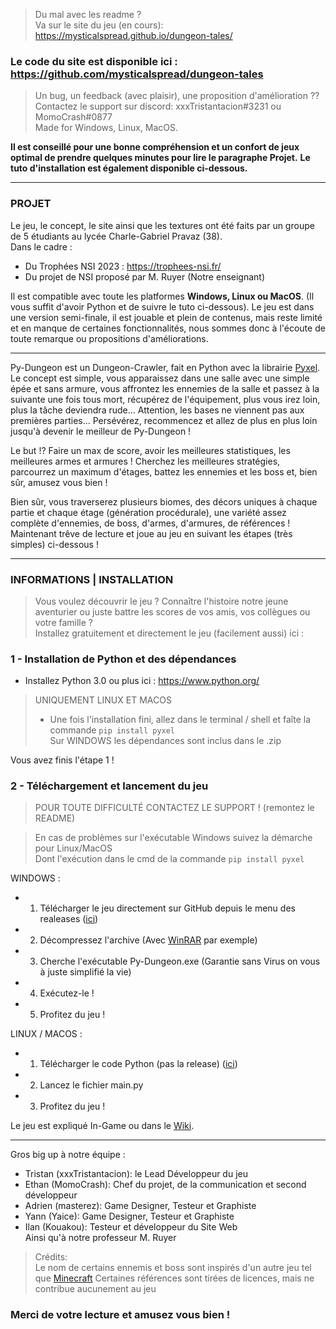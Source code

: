 > Du mal avec les readme ?  
Va sur le site du jeu (en cours): https://mysticalspread.github.io/dungeon-tales/

### Le code du site est disponible ici : https://github.com/mysticalspread/dungeon-tales

> Un bug, un feedback (avec plaisir), une proposition d'amélioration ??  
Contactez le support sur discord: xxxTristantacion#3231 ou MomoCrash#0877  
Made for Windows, Linux, MacOS.  

__Il est conseillé pour une bonne compréhension et un confort de jeux optimal de prendre quelques minutes pour lire le paragraphe Projet.__
__Le tuto d'installation est également disponible ci-dessous.__

----------------

### PROJET

Le jeu, le concept, le site ainsi que les textures ont été faits par un groupe de 5 étudiants au lycée Charle-Gabriel Pravaz (38).  
Dans le cadre : 
 - Du Trophées NSI 2023 : https://trophees-nsi.fr/
 - Du projet de NSI proposé par M. Ruyer (Notre enseignant)
 
Il est compatible avec toute les platformes **Windows, Linux ou MacOS**. (Il vous suffit d'avoir Python et de suivre le tuto ci-dessous).
Le jeu est dans une version semi-finale, il est jouable et plein de contenus, mais reste limité et en manque de certaines fonctionnalités, nous sommes donc à l'écoute de toute remarque ou propositions d'améliorations.

----

Py-Dungeon est un Dungeon-Crawler, fait en Python avec la librairie [Pyxel](https://github.com/kitao/pyxel). Le concept est simple, vous apparaissez dans une salle avec une simple épée et sans armure, vous affrontez les ennemies de la salle et passez à la suivante une fois tous mort, récupérez de l'équipement, plus vous irez loin, plus la tâche deviendra rude... Attention, les bases ne viennent pas aux premières parties... Persévérez, recommencez et allez de plus en plus loin jusqu'à devenir le meilleur de Py-Dungeon !  

Le but !? Faire un max de score, avoir les meilleures statistiques, les meilleures armes et armures ! Cherchez les meilleures stratégies, parcourrez un maximum d'étages, battez les ennemies et les boss et, bien sûr, amusez vous bien !

Bien sûr, vous traverserez plusieurs biomes, des décors uniques à chaque partie et chaque étage (génération procédurale), une variété assez complète d'ennemies, de boss, d'armes, d'armures, de références !
Maintenant trêve de lecture et joue au jeu en suivant les étapes (très simples) ci-dessous !

----------------

### INFORMATIONS | INSTALLATION

> Vous voulez découvrir le jeu ? Connaître l'histoire notre jeune aventurier ou juste battre les scores de vos amis, vos collègues ou votre famille ?  
Installez gratuitement et directement le jeu (facilement aussi) ici :
### 1 - Installation de Python et des dépendances 

- Installez Python 3.0 ou plus ici : https://www.python.org/

> UNIQUEMENT LINUX ET MACOS
> - Une fois l'installation fini, allez dans le terminal / shell et faîte la commande `pip install pyxel`  
> Sur WINDOWS les dépendances sont inclus dans le .zip

Vous avez finis l'étape 1 !

### 2 - Téléchargement et lancement du jeu
> POUR TOUTE DIFFICULTÉ CONTACTEZ LE SUPPORT ! (remontez le README) 

> En cas de problèmes sur l'exécutable Windows suivez la démarche pour Linux/MacOS  
> Dont l'exécution dans le cmd de la commande `pip install pyxel` 

WINDOWS :  
  - 1. Télécharger le jeu directement sur GitHub depuis le menu des realeases ([ici](https://github.com/MomoCrash/py-dungeon/releases/))
  - 2. Décompressez l'archive (Avec [WinRAR](https://www.win-rar.com/start.html?&L=10) par exemple)
  - 3. Cherche l'exécutable Py-Dungeon.exe (Garantie sans Virus on vous à juste simplifié la vie)
  - 4. Exécutez-le !
  - 5. Profitez du jeu !

LINUX / MACOS :  
  - 1. Télécharger le code Python (pas la release) ([ici](https://github.com/MomoCrash/py-dungeon/archive/refs/heads/main.zip))
  - 2. Lancez le fichier main.py
  - 3. Profitez du jeu !
  
Le jeu est expliqué In-Game ou dans le [Wiki](https://github.com/MomoCrash/py-dungeon/wiki). 

----------------

Gros big up à notre équipe :
 - Tristan (xxxTristantacion): le Lead Développeur du jeu
 - Ethan (MomoCrash): Chef du projet, de la communication et second développeur
 - Adrien (masterez): Game Designer, Testeur et Graphiste 
 - Yann (Yaice): Game Designer, Testeur et Graphiste 
 - Ilan (Kouakou): Testeur et développeur du Site Web  
 Ainsi qu'à notre professeur M. Ruyer

> Crédits:  
> Le nom de certains ennemis et boss sont inspirés d'un autre jeu tel que [Minecraft](https://www.minecraft.net/fr-fr)
> Certaines références sont tirées de licences, mais ne contribue aucunement au jeu

### Merci de votre lecture et amusez vous bien !
